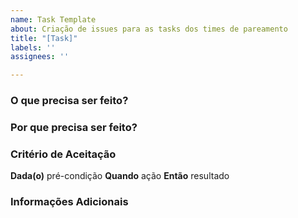 ```yaml
---
name: Task Template
about: Criação de issues para as tasks dos times de pareamento
title: "[Task]"
labels: ''
assignees: ''

---
```


### O que precisa ser feito?

### Por que precisa ser feito?

### Critério de Aceitação

**Dada(o)** pré-condição
**Quando** ação
**Então** resultado

### Informações Adicionais
